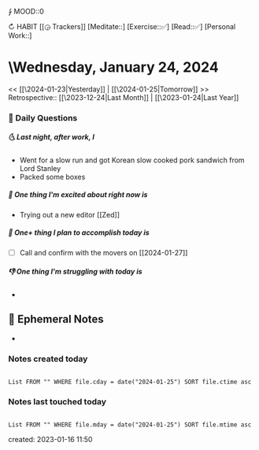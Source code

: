 ⨑ MOOD::0

↻ HABIT [[◶ Trackers]]
[Meditate::]
[Exercise::✅]
[Read::✅]
[Personal Work::]

# \Wednesday, January 24, 2024

\<\< [[\2024-01-23|Yesterday]] | [[\2024-01-25|Tomorrow]] >>
Retrospective:: [[\2023-12-24|Last Month]] | [[\2023-01-24|Last Year]]

### 📅 Daily Questions

##### 🌜 Last night, after work, I

- Went for a slow run and got Korean slow cooked pork sandwich from Lord Stanley
- Packed some boxes

##### 🙌 One thing I'm excited about right now is

- Trying out a new editor [[Zed]]

##### 🚀 One+ thing I plan to accomplish today is

- [ ] Call and confirm with the movers on [[2024-01-27]]

##### 👎 One thing I'm struggling with today is

-

## 📝 Ephemeral Notes

-

### Notes created today

```dataview

List FROM "" WHERE file.cday = date("2024-01-25") SORT file.ctime asc

```

### Notes last touched today

```dataview

List FROM "" WHERE file.mday = date("2024-01-25") SORT file.mtime asc

```

created: 2023-01-16 11:50
